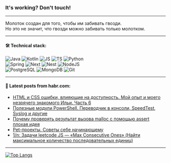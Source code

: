 ### It's working? Don't touch!

---
Молоток создан для того, чтобы им забивать гвозди. <br>
Но это не значит, что гвозди можно забивать только молотком.

---

#### 🛠️ Technical stack:

![Java](https://img.shields.io/badge/Java-informational?logo=Oracle&style=flat&logoColor=white&color=FF4500)
![Kotlin](https://img.shields.io/badge/Kotlin-informational?logo=Kotlin&style=flat&logoColor=white&color=774D97)
![JS](https://img.shields.io/badge/JS-informational?logo=javaScript&style=flat&logoColor=black&color=F7Df1E)
![TS](https://img.shields.io/badge/TypeScript-informational?logo=typeScript&style=flat&logoColor=black&color=017acc)
![Python](https://img.shields.io/badge/Python-informational?logo=Python&style=flat&logoColor=black&color=ffdd54) <br>
![Spring](https://img.shields.io/badge/SpringBoot-informational?logo=SpringBoot&style=flat&logoColor=white&color=6DB33F) 
![Next](https://img.shields.io/badge/Next.js-informational?logo=Next.js&style=flat&logoColor=white&color=3671a1)
![Nest](https://img.shields.io/badge/NestJS-informational?logo=NestJS&style=flat&logoColor=white&color=E0234E)
![NodeJS](https://img.shields.io/badge/NodeJS-informational?logo=node.js&style=flat&logoColor=white&color=70A760) <br>
![PostgreSQL](https://img.shields.io/badge/PostgreSQL-informational?logo=PostgreSQL&style=flat&logoColor=white&color=DAA520)
![MongoDB](https://img.shields.io/badge/MongoDB-informational?logo=MongoDB&style=flat&logoColor=white&color=870000)
![Git](https://img.shields.io/badge/Git-informational?logo=git&style=flat&logoColor=white&color=f74e28)

___

#### 💬 Latest posts from habr.com:

<!-- BLOG-POST-LIST:START -->
- [HTML и CSS ошибки, влияющие на доступность. Мой опыт и моего незрячего знакомого Ильи. Часть 6](https://habr.com/ru/companies/ruvds/articles/792058/?utm_source=habrahabr&utm_medium=rss&utm_campaign=792058)
- [Полезные модули PowerShell. Переводчик в консоли, SpeedTest, Syslog и другие](https://habr.com/ru/articles/794999/?utm_source=habrahabr&utm_medium=rss&utm_campaign=794999)
- [Почему проверять результат вызова malloc c помощью assert плохая идея](https://habr.com/ru/companies/pvs-studio/articles/794997/?utm_source=habrahabr&utm_medium=rss&utm_campaign=794997)
- [Pet-проекты. Советы себе начинающему](https://habr.com/ru/companies/auriga/articles/794054/?utm_source=habrahabr&utm_medium=rss&utm_campaign=794054)
- [1/n: Задачи leetcode JS — «Max Consecutive Ones» &lpar;Найти максимальное количество последовательных единиц&rpar;](https://habr.com/ru/articles/794981/?utm_source=habrahabr&utm_medium=rss&utm_campaign=794981)
<!-- BLOG-POST-LIST:END -->

---
[![Top Langs](https://github-readme-stats-git-master-advtsetting-gmailcom.vercel.app/api/top-langs/?username=zloylis&langs_count=10&hide_title=false&title_color=e6edf3&size_weight=0.5&count_weight=0.5&layout=compact&hide_border=true&theme=dracula)](https://github.com/zloylis)

<!-- ![GitHub stats](https://github-readme-stats-git-master-advtsetting-gmailcom.vercel.app/api?username=zloylis&show_icons=true&hide_border=true&theme=dracula&hide_title=true&include_all_commits=true&count_private=true&hide=contribs&hide_rank=true) -->
